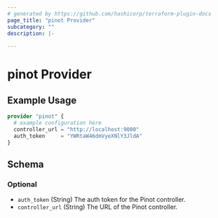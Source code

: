 ```yaml
---
# generated by https://github.com/hashicorp/terraform-plugin-docs
page_title: "pinot Provider"
subcategory: ""
description: |-
  
---
```


# pinot Provider



## Example Usage

```terraform
provider "pinot" {
  # example configuration here
  controller_url = "http://localhost:9000"
  auth_token     = "YWRtaW46dmVyeXNlY3JldA"
}
```

<!-- schema generated by tfplugindocs -->
## Schema

### Optional

- `auth_token` (String) The auth token for the Pinot controller.
- `controller_url` (String) The URL of the Pinot controller.
